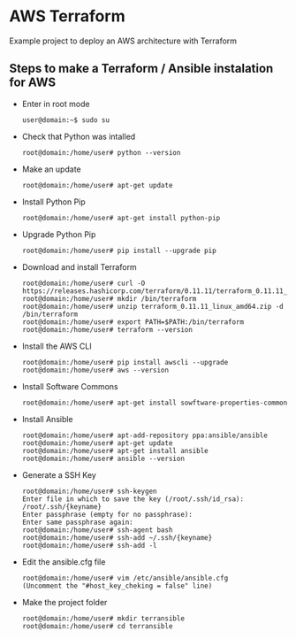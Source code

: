 # AWS Terraform
Example project to deploy an AWS architecture with Terraform

## Steps to make a Terraform / Ansible instalation for AWS
* Enter in root mode
  ```console
  user@domain:~$ sudo su
  ```
* Check that Python was intalled
  ```console
  root@domain:/home/user# python --version
  ```
* Make an update
  ```console
  root@domain:/home/user# apt-get update
  ```
* Install Python Pip
  ```console
  root@domain:/home/user# apt-get install python-pip
  ```
* Upgrade Python Pip
  ```console
  root@domain:/home/user# pip install --upgrade pip
  ```
* Download and install Terraform
  ```console
  root@domain:/home/user# curl -O https://releases.hashicorp.com/terraform/0.11.11/terraform_0.11.11_linux_amd64.zip
  root@domain:/home/user# mkdir /bin/terraform
  root@domain:/home/user# unzip terraform_0.11.11_linux_amd64.zip -d /bin/terraform
  root@domain:/home/user# export PATH=$PATH:/bin/terraform
  root@domain:/home/user# terraform --version
  ```
* Install the AWS CLI
  ```console
  root@domain:/home/user# pip install awscli --upgrade
  root@domain:/home/user# aws --version
  ```
* Install Software Commons
  ```console
  root@domain:/home/user# apt-get install sowftware-properties-common
  ```
* Install Ansible
  ```console
  root@domain:/home/user# apt-add-repository ppa:ansible/ansible
  root@domain:/home/user# apt-get update
  root@domain:/home/user# apt-get install ansible
  root@domain:/home/user# ansible --version
  ```
* Generate a SSH Key
  ```console
  root@domain:/home/user# ssh-keygen
  Enter file in which to save the key (/root/.ssh/id_rsa): /root/.ssh/{keyname}
  Enter passphrase (empty for no passphrase):
  Enter same passphrase again:
  root@domain:/home/user# ssh-agent bash
  root@domain:/home/user# ssh-add ~/.ssh/{keyname}
  root@domain:/home/user# ssh-add -l
  ```
* Edit the ansible.cfg file
  ```console
  root@domain:/home/user# vim /etc/ansible/ansible.cfg
  (Uncomment the "#host_key_cheking = false" line)
  ```
* Make the project folder
  ```console
  root@domain:/home/user# mkdir terransible
  root@domain:/home/user# cd terransible
  ```
